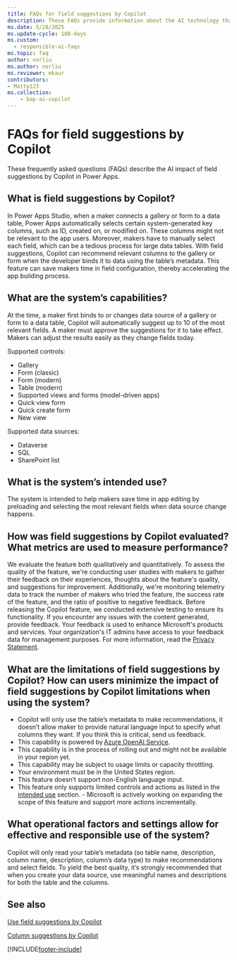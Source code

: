 ```yaml
---
title: FAQs for field suggestions by Copilot
description: These FAQs provide information about the AI technology that uses to get field suggestions by Copilot, along with key considerations and details about how AI is used, how it was tested and evaluated, and any specific limitations.
ms.date: 5/28/2025
ms.update-cycle: 180-days
ms.custom: 
  - responsible-ai-faqs
ms.topic: faq
author: norliu
ms.author: norliu
ms.reviewer: mkaur
contributors:
- Mattp123
ms.collection: 
    - bap-ai-copilot 
---
```


# FAQs for field suggestions by Copilot

These frequently asked questions (FAQs) describe the AI impact of field suggestions by Copilot in Power Apps.

## What is field suggestions by Copilot?

In Power Apps Studio, when a maker connects a gallery or form to a data table, Power Apps automatically selects certain system-generated key columns, such as ID, created on, or modified on. These columns might not be relevant to the app users. Moreover, makers have to manually select each field, which can be a tedious process for large data tables. With field suggestions, Copilot can recommend relevant columns to the gallery or form when the developer binds it to data using the table’s metadata. This feature can save makers time in field configuration, thereby accelerating the app building process.

## What are the system’s capabilities?

At the time, a maker first binds to or changes data source of a gallery or form to a data table, Copilot will automatically suggest up to 10 of the most relevant fields. A maker must approve the suggestions for it to take effect. Makers can adjust the results easily as they change fields today.

Supported controls:

- Gallery
- Form (classic)
- Form (modern)
- Table (modern)
- Supported views and forms (model-driven apps)
- Quick view form
- Quick create form
- New view

Supported data sources:

- Dataverse
- SQL
- SharePoint list

## What is the system’s intended use?

The system is intended to help makers save time in app editing by preloading and selecting the most relevant fields when data source change happens. 

## How was field suggestions by Copilot evaluated? What metrics are used to measure performance?

We evaluate the feature both qualitatively and quantitatively. To assess the quality of the feature, we're conducting user studies with makers to gather their feedback on their experiences, thoughts about the feature's quality, and suggestions for improvement. Additionally, we're monitoring telemetry data to track the number of makers who tried the feature, the success rate of the feature, and the ratio of positive to negative feedback. Before releasing the Copilot feature, we conducted extensive testing to ensure its functionality. If you encounter any issues with the content generated, provide feedback. Your feedback is used to enhance Microsoft's products and services. Your organization's IT admins have access to your feedback data for management purposes. For more information, read the [Privacy Statement](https://go.microsoft.com/fwlink/?linkid=2182930%22%20%5Ct%20%22_blank).

## What are the limitations of field suggestions by Copilot? How can users minimize the impact of field suggestions by Copilot limitations when using the system?

-	Copilot will only use the table’s metadata to make recommendations, it doesn’t allow maker to provide natural language input to specify what columns they want. If you think this is critical, send us feedback.
-	This capability is powered by [Azure OpenAI Service](/azure/cognitive-services/openai/overview).
-	This capability is in the process of rolling out and might not be available in your region yet.
-	This capability may be subject to usage limits or capacity throttling.
-	Your environment must be in the United States region.
-	This feature doesn’t support non-English language input.
-	This feature only supports limited controls and actions as listed in the [intended use](faq-field-suggestions.md#what-is-the-systems-intended-use) section. - Microsoft is actively working on expanding the scope of this feature and support more actions incrementally.

## What operational factors and settings allow for effective and responsible use of the system?

Copilot will only read your table’s metadata (so table name, description, column name, description, column’s data type) to make recommendations and select fields. To yield the best quality, it’s strongly recommended that when you create your data source, use meaningful names and descriptions for both the table and the columns.

## See also

[Use field suggestions by Copilot](../canvas-apps/ai-field-suggestions.md)

[Column suggestions by Copilot](../model-driven-apps/create-and-edit-forms.md#column-suggestions-by-copilot)


[!INCLUDE[footer-include](../../includes/footer-banner.md)]
